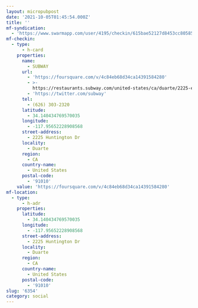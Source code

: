 ```yaml
---
layout: micropubpost
date: '2021-10-05T01:45:54.000Z'
title: ''
mf-syndication:
  - 'https://www.swarmapp.com/user/4195/checkin/615bae52127d8453cc805852'
mf-checkin:
  - type:
      - h-card
    properties:
      name:
        - SUBWAY
      url:
        - 'https://foursquare.com/v/4c84eb68d34ca14391584280'
        - >-
          https://restaurants.subway.com/united-states/ca/duarte/2225-east-huntington-drive?y_source=1_MTQ5MDcxNzktNDQwLWxvY2F0aW9uLndlYnNpdGU=
        - 'https://twitter.com/subway'
      tel:
        - (626) 303-2320
      latitude:
        - 34.140434769570035
      longitude:
        - -117.95652228908568
      street-address:
        - 2225 Huntington Dr
      locality:
        - Duarte
      region:
        - CA
      country-name:
        - United States
      postal-code:
        - '91010'
    value: 'https://foursquare.com/v/4c84eb68d34ca14391584280'
mf-location:
  - type:
      - h-adr
    properties:
      latitude:
        - 34.140434769570035
      longitude:
        - -117.95652228908568
      street-address:
        - 2225 Huntington Dr
      locality:
        - Duarte
      region:
        - CA
      country-name:
        - United States
      postal-code:
        - '91010'
slug: '6354'
category: social
---
```

